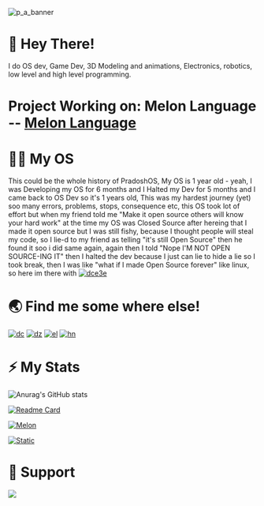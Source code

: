 ![p_a_banner](https://user-images.githubusercontent.com/69463173/144824795-aad0ceb7-3568-4c61-96ab-9f0bf68cfab8.png)

# 👋 Hey There!

I do OS dev, Game Dev, 3D Modeling and animations, Electronics, robotics, low level and high level programming.


Project Working on: Melon Language -- [Melon Language](https://github.com/pradosh-arduino/Melon-Language)
======

# 👩‍💻 My OS
   
   This could be the whole history of PradoshOS, My OS is 1 year old - yeah, I was Developing my OS for 6 months and I Halted my Dev for 5 months and I came back to OS Dev so it's 1 years old, This was my hardest journey (yet) soo many errors, problems, stops, consequence etc, this OS took lot of effort but when my friend told me "Make it open source others will know your hard work" at the time my OS was Closed Source after hereing that I made it open source but I was still fishy, because I thought people will steal my code, so I lie-d to my friend as telling "it's still Open Source" then he found it soo i did same again, again then I told "Nope I'M NOT OPEN SOURCE-ING IT" then I halted the dev because I just can lie to hide a lie so I took break, then I was like "what if I made Open Source forever" like linux, so here im there with [![dce3e](https://img.shields.io/static/v1?label=ㅤ&message=PradoshOS&color=brightgreen)](https://github.com/pradosh-arduino/PradoshOS)
   
# 🌏 Find me some where else!
   [![dc](https://img.shields.io/static/v1?label=&message=Discord&color=white&logo=Discord&style=flat-square)](https://discord.gg/ztxMjnpHf9/)
   [![dz](https://img.shields.io/static/v1?label=&message=LinkedIn&color=blue&logo=LinkedIn&style=flat-square)](https://www.linkedin.com/in/pradosh-os-142a431b7/)
   [![el](https://img.shields.io/static/v1?label=&message=Twitch&color=blueviolet&logo=Twitch&style=flat-square)](https://www.twitch.tv/itspradoshgame)
   [![hn](https://img.shields.io/static/v1?label=&message=Youtube&color=red&logo=Youtube&style=flat-square)](https://www.youtube.com/channel/UCButp2Wmz1fHpoGdbbXyTlg)
   
# ⚡ My Stats
   ![Anurag's GitHub stats](https://github-readme-stats.vercel.app/api?username=pradosh-arduino&show_icons=true&theme=radical)
   
   [![Readme Card](https://github-readme-stats.vercel.app/api/pin/?username=pradosh-arduino&show_owner=true&repo=PradoshOS)](https://github.com/pradosh-arduino/PradoshOS)
   
   [![Melon](https://github-readme-stats.vercel.app/api/pin/?username=pradosh-arduino&show_owner=true&repo=Melon-Language)](https://github.com/pradosh-arduino/Melon-Language)
   
   [![Static](https://github-readme-stats.vercel.app/api/pin/?username=pradosh-arduino&show_owner=true&repo=StaticAI)](https://github.com/pradosh-arduino/StaticAI)
    
# 💖 Support
   <a href="https://www.buymeacoffee.com/pradoshArduino"><img src="https://img.buymeacoffee.com/button-api/?text=Buy me a     coffee&emoji=&slug=pradoshArduino&button_colour=FFDD00&font_colour=000000&font_family=Comic&outline_colour=000000&coffee_colour=ffffff"></a>
    
    
    
    
    
